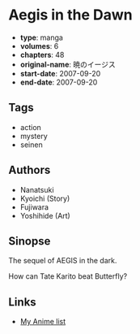 # Aegis in the Dawn

-   **type**: manga
-   **volumes**: 6
-   **chapters**: 48
-   **original-name**: 暁のイージス
-   **start-date**: 2007-09-20
-   **end-date**: 2007-09-20

## Tags

-   action
-   mystery
-   seinen

## Authors

-   Nanatsuki
-   Kyoichi (Story)
-   Fujiwara
-   Yoshihide (Art)

## Sinopse

The sequel of AEGIS in the dark.

How can Tate Karito beat Butterfly?

## Links

-   [My Anime list](https://myanimelist.net/manga/16291/Aegis_in_the_Dawn)
